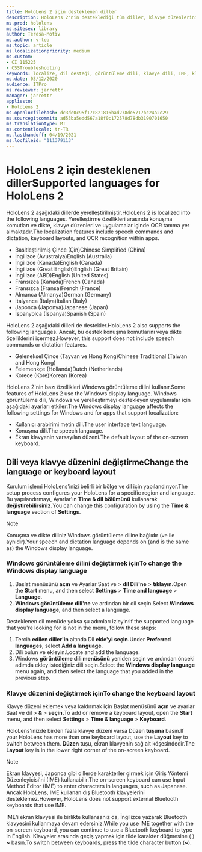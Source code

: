 ```yaml
---
title: HoloLens 2 için desteklenen diller
description: HoloLens 2'nin desteklediği tüm diller, klavye düzenlerini değiştirme ve Windows görüntüleme dilini güncelleştirme hakkında bilgi öğrenin.
ms.prod: hololens
ms.sitesec: library
author: Teresa-Motiv
ms.author: v-tea
ms.topic: article
ms.localizationpriority: medium
ms.custom:
- CI 115225
- CSSTroubleshooting
keywords: localize, dil desteği, görüntüleme dili, klavye dili, IME, klavye düzeni
ms.date: 03/12/2020
audience: ITPro
ms.reviewer: jarrettr
manager: jarrettr
appliesto:
- HoloLens 2
ms.openlocfilehash: dc3de0c95f17c821816bad278de5717bc24a2c29
ms.sourcegitcommit: ad53ba5edd567a18f0c172578d78db3190701650
ms.translationtype: MT
ms.contentlocale: tr-TR
ms.lasthandoff: 04/19/2021
ms.locfileid: "111379113"
---
```

# <a name="supported-languages-for-hololens-2"></a><span data-ttu-id="b258d-104">HoloLens 2 için desteklenen diller</span><span class="sxs-lookup"><span data-stu-id="b258d-104">Supported languages for HoloLens 2</span></span>

<span data-ttu-id="b258d-105">HoloLens 2 aşağıdaki dillerde yerelleştirilmiştir.</span><span class="sxs-lookup"><span data-stu-id="b258d-105">HoloLens 2 is localized into the following languages.</span></span> <span data-ttu-id="b258d-106">Yerelleştirme özellikleri arasında konuşma komutları ve dikte, klavye düzenleri ve uygulamalar içinde OCR tanıma yer almaktadır.</span><span class="sxs-lookup"><span data-stu-id="b258d-106">The localization features include speech commands and dictation, keyboard layouts, and OCR recognition within apps.</span></span>

- <span data-ttu-id="b258d-107">Basitleştirilmiş Çince (Çin)</span><span class="sxs-lookup"><span data-stu-id="b258d-107">Chinese Simplified (China)</span></span>
- <span data-ttu-id="b258d-108">İngilizce (Avustralya)</span><span class="sxs-lookup"><span data-stu-id="b258d-108">English (Australia)</span></span>
- <span data-ttu-id="b258d-109">İngilizce (Kanada)</span><span class="sxs-lookup"><span data-stu-id="b258d-109">English (Canada)</span></span>
- <span data-ttu-id="b258d-110">İngilizce (Great English)</span><span class="sxs-lookup"><span data-stu-id="b258d-110">English (Great Britain)</span></span>
- <span data-ttu-id="b258d-111">İngilizce (ABD)</span><span class="sxs-lookup"><span data-stu-id="b258d-111">English (United States)</span></span>
- <span data-ttu-id="b258d-112">Fransızca (Kanada)</span><span class="sxs-lookup"><span data-stu-id="b258d-112">French (Canada)</span></span>
- <span data-ttu-id="b258d-113">Fransızca (Fransa)</span><span class="sxs-lookup"><span data-stu-id="b258d-113">French (France)</span></span>
- <span data-ttu-id="b258d-114">Almanca (Almanya)</span><span class="sxs-lookup"><span data-stu-id="b258d-114">German (Germany)</span></span>
- <span data-ttu-id="b258d-115">İtalyanca (İtalya)</span><span class="sxs-lookup"><span data-stu-id="b258d-115">Italian (Italy)</span></span>
- <span data-ttu-id="b258d-116">Japonca (Japonya)</span><span class="sxs-lookup"><span data-stu-id="b258d-116">Japanese (Japan)</span></span>
- <span data-ttu-id="b258d-117">İspanyolca (İspanya)</span><span class="sxs-lookup"><span data-stu-id="b258d-117">Spanish (Spain)</span></span>

<span data-ttu-id="b258d-118">HoloLens 2 aşağıdaki dilleri de destekler.</span><span class="sxs-lookup"><span data-stu-id="b258d-118">HoloLens 2 also supports the following languages.</span></span> <span data-ttu-id="b258d-119">Ancak, bu destek konuşma komutlarını veya dikte özelliklerini içermez.</span><span class="sxs-lookup"><span data-stu-id="b258d-119">However, this support does not include speech commands or dictation features.</span></span>

- <span data-ttu-id="b258d-120">Geleneksel Çince (Tayvan ve Hong Kong)</span><span class="sxs-lookup"><span data-stu-id="b258d-120">Chinese Traditional (Taiwan and Hong Kong)</span></span>
- <span data-ttu-id="b258d-121">Felemenkçe (Hollanda)</span><span class="sxs-lookup"><span data-stu-id="b258d-121">Dutch (Netherlands)</span></span>
- <span data-ttu-id="b258d-122">Korece (Kore)</span><span class="sxs-lookup"><span data-stu-id="b258d-122">Korean (Korea)</span></span>

<span data-ttu-id="b258d-123">HoloLens 2'nin bazı özellikleri Windows görüntüleme dilini kullanır.</span><span class="sxs-lookup"><span data-stu-id="b258d-123">Some features of HoloLens 2 use the Windows display language.</span></span> <span data-ttu-id="b258d-124">Windows görüntüleme dili, Windows ve yerelleştirmeyi destekleyen uygulamalar için aşağıdaki ayarları etkiler:</span><span class="sxs-lookup"><span data-stu-id="b258d-124">The Windows display language affects the following settings for Windows and for apps that support localization:</span></span>

- <span data-ttu-id="b258d-125">Kullanıcı arabirimi metin dili.</span><span class="sxs-lookup"><span data-stu-id="b258d-125">The user interface text language.</span></span>
- <span data-ttu-id="b258d-126">Konuşma dili.</span><span class="sxs-lookup"><span data-stu-id="b258d-126">The speech language.</span></span>
- <span data-ttu-id="b258d-127">Ekran klavyenin varsayılan düzeni.</span><span class="sxs-lookup"><span data-stu-id="b258d-127">The default layout of the on-screen keyboard.</span></span>

## <a name="change-the-language-or-keyboard-layout"></a><span data-ttu-id="b258d-128">Dili veya klavye düzenini değiştirme</span><span class="sxs-lookup"><span data-stu-id="b258d-128">Change the language or keyboard layout</span></span>

<span data-ttu-id="b258d-129">Kurulum işlemi HoloLens'inizi belirli bir bölge ve dil için yapılandırıyor.</span><span class="sxs-lookup"><span data-stu-id="b258d-129">The setup process configures your HoloLens for a specific region and language.</span></span> <span data-ttu-id="b258d-130">Bu yapılandırmayı, Ayarlar'ın **Time & dil bölümünü** kullanarak **değiştirebilirsiniz.**</span><span class="sxs-lookup"><span data-stu-id="b258d-130">You can change this configuration by using the **Time & language** section of **Settings**.</span></span>

> [!NOTE]  
> <span data-ttu-id="b258d-131">Konuşma ve dikte diliniz Windows görüntüleme diline bağlıdır (ve ile aynıdır).</span><span class="sxs-lookup"><span data-stu-id="b258d-131">Your speech and dictation language depends on (and is the same as) the Windows display language.</span></span>

### <a name="to-change-the-windows-display-language"></a><span data-ttu-id="b258d-132">Windows görüntüleme dilini değiştirmek için</span><span class="sxs-lookup"><span data-stu-id="b258d-132">To change the Windows display language</span></span>

1. <span data-ttu-id="b258d-133">Başlat menüsünü **açın** ve Ayarlar Saat ve   >  **dil Dili'ne**  >  **tıklayın.**</span><span class="sxs-lookup"><span data-stu-id="b258d-133">Open the **Start** menu, and then select **Settings** > **Time and language** > **Language**.</span></span>
2. <span data-ttu-id="b258d-134">**Windows görüntüleme dili'ne** ve ardından bir dil seçin.</span><span class="sxs-lookup"><span data-stu-id="b258d-134">Select **Windows display language**, and then select a language.</span></span>  

<span data-ttu-id="b258d-135">Desteklenen dil menüde yoksa şu adımları izleyin:</span><span class="sxs-lookup"><span data-stu-id="b258d-135">If the supported language that you're looking for is not in the menu, follow these steps:</span></span>  

1. <span data-ttu-id="b258d-136">Tercih **edilen diller'in** altında Dil **ekle'yi seçin.**</span><span class="sxs-lookup"><span data-stu-id="b258d-136">Under **Preferred languages**, select **Add a language**.</span></span>
2. <span data-ttu-id="b258d-137">Dili bulun ve ekleyin.</span><span class="sxs-lookup"><span data-stu-id="b258d-137">Locate and add the language.</span></span>
3. <span data-ttu-id="b258d-138">Windows **görüntüleme dili menüsünü** yeniden seçin ve ardından önceki adımda ekley istediğiniz dili seçin.</span><span class="sxs-lookup"><span data-stu-id="b258d-138">Select the **Windows display language** menu again, and then select the language that you added in the previous step.</span></span>

### <a name="to-change-the-keyboard-layout"></a><span data-ttu-id="b258d-139">Klavye düzenini değiştirmek için</span><span class="sxs-lookup"><span data-stu-id="b258d-139">To change the keyboard layout</span></span>

<span data-ttu-id="b258d-140">Klavye düzeni eklemek veya kaldırmak için Başlat menüsünü  **açın** ve ayarlar Saat ve dil  >  **&**  >  **seçin.**</span><span class="sxs-lookup"><span data-stu-id="b258d-140">To add or remove a keyboard layout, open the **Start** menu, and then select **Settings** > **Time & language** > **Keyboard**.</span></span>

<span data-ttu-id="b258d-141">HoloLens'inizde birden fazla klavye düzeni varsa Düzen **tuşuna** basın.</span><span class="sxs-lookup"><span data-stu-id="b258d-141">If your HoloLens has more than one keyboard layout, use the **Layout** key to switch between them.</span></span> <span data-ttu-id="b258d-142">**Düzen** tuşu, ekran klavyenin sağ alt köşesindedir.</span><span class="sxs-lookup"><span data-stu-id="b258d-142">The **Layout** key is in the lower right corner of the on-screen keyboard.</span></span>

> [!NOTE]  
> <span data-ttu-id="b258d-143">Ekran klavyesi, Japonca gibi dillerde karakterler girmek için Giriş Yöntemi Düzenleyicisi'ni (IME) kullanabilir.</span><span class="sxs-lookup"><span data-stu-id="b258d-143">The on-screen keyboard can use Input Method Editor (IME) to enter characters in languages, such as Japanese.</span></span> <span data-ttu-id="b258d-144">Ancak HoloLens, IME kullanan dış Bluetooth klavyelerini desteklemez.</span><span class="sxs-lookup"><span data-stu-id="b258d-144">However, HoloLens does not support external Bluetooth keyboards that use IME.</span></span>
>  
> <span data-ttu-id="b258d-145">IME'i ekran klavyesi ile birlikte kullansanız da, İngilizce yazarak Bluetooth klavyesini kullanmaya devam edersiniz.</span><span class="sxs-lookup"><span data-stu-id="b258d-145">While you use IME together with the on-screen keyboard, you can continue to use a Bluetooth keyboard to type in English.</span></span> <span data-ttu-id="b258d-146">Klavyeler arasında geçiş yapmak için tilde karakter düğmesine ( ) **~** basın.</span><span class="sxs-lookup"><span data-stu-id="b258d-146">To switch between keyboards, press the tilde character button (**~**).</span></span>
